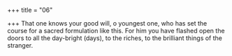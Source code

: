 +++
title = "06"

+++
That one knows your good will, o youngest one, who has set the course  for a sacred formulation like this.
For him you have flashed open the doors to all the day-bright (days), to  the riches, to the brilliant things of the stranger.
